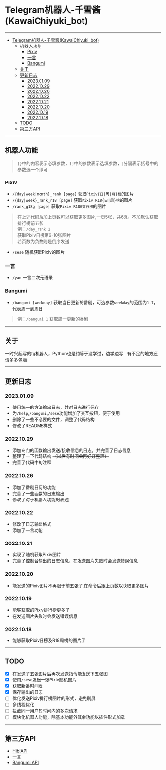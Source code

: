 # Telegram机器人-千雪酱(KawaiChiyuki_bot)
***
<!-- TOC -->
* [Telegram机器人-千雪酱(KawaiChiyuki_bot)](#telegram机器人-千雪酱--kawaichiyukibot-)
  * [机器人功能](#机器人功能)
    * [Pixiv](#pixiv)
    * [一言](#一言)
    * [Bangumi](#bangumi)
  * [关于](#关于)
  * [更新日志](#更新日志)
    * [2023.01.09](#20230109)
    * [2022.10.29](#20221029)
    * [2022.10.26](#20221026)
    * [2022.10.22](#20221022)
    * [2022.10.21](#20221021)
    * [2022.10.20](#20221020)
    * [2022.10.19](#20221019)
    * [2022.10.18](#20221018)
  * [TODO](#todo)
  * [第三方API](#第三方api)
<!-- TOC -->
***
## 机器人功能
> `{}`中的内容表示必填参数，`[]`中的参数表示选填参数，`|`分隔表示括号中的参数选一个即可
### Pixiv
- `/{day|week|month}_rank [page]` 获取`Pixiv{日|周|月}榜`的图片
- `/{day|week}_rank_r18 [page]` 获取`Pixiv R18{日|周}榜`的图片
- `/rank_g18g [page]` 获取`Pixiv R18G排行榜`的图片
> 在上述代码后加上页数可以获取更多图片,一页5张，共6页。不加默认获取排行榜前五张  
> 例：`/day_rank 2`  
> 获取Pixiv日榜第6-10张图片  
> 若页数为负数则是倒序发送
- `/sese` 随机获取Pixiv的图片
### 一言
- `/yan` 一言二次元语录
### Bangumi
- `/bangumi [weekday]` 获取当日更新的番剧，可选参数`weekday`的范围为`1-7`，代表周一到周日
> 例：`/bangumi 1` 获取周一更新的番剧
***

## 关于
一时兴起写的tg机器人，Python也是约等于没学过，边学边写，有不足的地方还请多多包涵
***

## 更新日志
### 2023.01.09
- 使用统一的方法输出日志，并对日志进行保存
- 为`/help`,`/bangumi`,`/sese`功能增加了交互按钮，便于使用
- 删除了一些不必要的文件，调整了代码结构
- 修改了README样式

### 2022.10.29
- 添加专门的函数输出发送/接收信息的日志，并完善了日志信息
- 整理了一下代码结构 ~~（以后有时间会再好好整理）~~
- 完善了代码中的注释

### 2022.10.26
- 添加了番剧日历的功能
- 完善了一些函数的日志输出
- 修改了对于机器人功能的表述

### 2022.10.22
- 修改了日志输出格式
- 添加了一言功能

### 2022.10.21
- 实现了随机获取Pixiv图片
- 完善了控制台输出的日志信息，在发送图片失败时会发送错误信息

### 2022.10.20
- 能发送的Pixiv图片不再限于前五张了,在命令后跟上页数以获取更多图片

### 2022.10.19
- 能够获取的Pixiv排行榜更多了
- 在发送图片失败时会发送错误信息

### 2022.10.18
- 能够获取Pixiv日榜及R18周榜的图片了
***

## TODO
- [x] 在发送了五张图片后再次发送指令能发送下五张图  
- [x] 使用`/sese`发送一张Pixiv随机图片
- [x] 获取新番时间表  
- [x] 保存输出的日志
- [ ] 优化发送Pixiv排行榜图片的形式，避免刷屏
- [ ] 多线程优化
- [ ] 拦截同一用户短时间内的多次请求
- [ ] 模块化机器人功能，除基本功能外其余功能以插件形式加载
***

## 第三方API
- [HibiAPI](https://api.obfs.dev/docs)
- [一言](https://hitokoto.cn/)
- [Bangumi API](https://bangumi.github.io/api/#/)